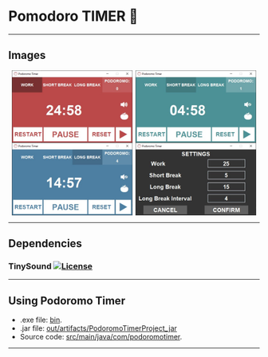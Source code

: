 # Pomodoro TIMER 🍅
<hr>

## Images
<div style="display: flex; flex-wrap: wrap; justify-content: space-evenly">
    <img src="demoImages/init.jpg" width="48%"/>
    <img src="demoImages/shortBreak.jpg" width="48%"/>
    <img src="demoImages/longBreak.jpg" width="48%"/>
    <img src="demoImages/setting.jpg" width="48%"/>
    </div>
<hr>

## Dependencies
### TinySound [![License](https://img.shields.io/badge/License-BSD%202--Clause-blue.svg)](lib/tinysound-1.1.1/LICENSE)
<hr>

## Using Podoromo Timer
- .exe file: [bin](bin).
- .jar file: [out/artifacts/PodoromoTimerProject_jar](out/artifacts/PodoromoTimerProject_jar)
- Source code: [src/main/java/com/podoromotimer](src/main/java/com/podoromotimer).
<hr>
